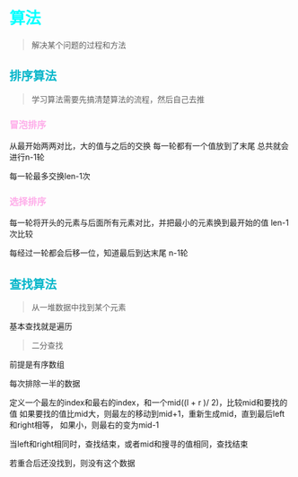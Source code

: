 <style>
h1 {
    color: aqua;
}
h2{
    color: rgb(0, 181, 201);
}
h3,h4 {
    color: #FF70DB93;    
}
</style>


# 算法

> 解决某个问题的过程和方法

## 排序算法

> 学习算法需要先搞清楚算法的流程，然后自己去推

### 冒泡排序

从最开始两两对比，大的值与之后的交换
每一轮都有一个值放到了末尾
总共就会进行n-1轮

每一轮最多交换len-1次


### 选择排序


每一轮将开头的元素与后面所有元素对比，并把最小的元素换到最开始的值 len-1次比较

每经过一轮都会后移一位，知道最后到达末尾 n-1轮


## 查找算法

> 从一堆数据中找到某个元素

基本查找就是遍历

> 二分查找

前提是有序数组

每次排除一半的数据

定义一个最左的index和最右的index，和一个mid((l + r )/ 2)，比较mid和要找的值
如果要找的值比mid大，则最左的移动到mid+1，重新生成mid，直到最后left和right相等，
如果小，则最右的变为mid-1

当left和right相同时，查找结束，或者mid和搜寻的值相同，查找结束

若重合后还没找到，则没有这个数据